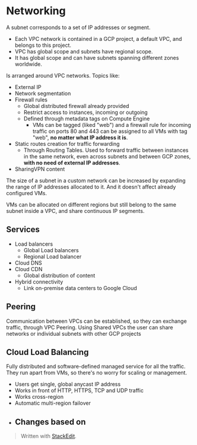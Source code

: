 
# Networking

A subnet corresponds to a set of IP addresses or segment. 

- Each VPC network is contained in a GCP project, a default VPC, and belongs to this project.
- VPC has global scope and subnets have regional scope.
- It has global scope and can have subnets spanning different zones worldwide.

Is arranged around VPC networks. Topics like:
- External IP 
- Network segmentation
- Firewall rules
	- Global distributed firewall already provided
	- Restrict access to instances, incoming or outgoing
	- Defined through metadata tags on Compute Engine
		- VMs can be tagged (liked "web") and a firewall rule for incoming traffic on ports 80 and 443 can be assigned to all VMs with tag "web", **no matter what IP address it is**.
- Static routes creation for traffic forwarding
	- Through Routing Tables. Used to forward traffic between instances in the same network, even across subnets and between GCP zones, **with no need of external IP addresses**.
- SharingVPN content

The size of a subnet in a custom network can be increased by expanding the range of IP addresses allocated to it. And it doesn't affect already configured VMs.

VMs can be allocated on different regions but still belong to the same subnet inside a VPC, and share continuous IP segments. 

## Services
- Load balancers
	- Global Load balancers
	- Regional Load balancer
- Cloud DNS
- Cloud CDN
	- Global distribution of content
- Hybrid connectivity
	- Link on-premise data centers to Google Cloud


## Peering

Communication between VPCs can be established, so they can exchange traffic, through VPC Peering. Using Shared VPCs the user can share networks or individual subnets with other GCP projects


## Cloud Load Balancing

Fully distributed and software-defined managed service for all the traffic. They run apart from VMs, so there's no worry for scaling or management.
- Users get single, global anycast IP address
- Works in front of HTTP, HTTPS, TCP and UDP traffic
- Works cross-region
- Automatic multi-region failover
- Changes based on
	- 


> Written with [StackEdit](https://stackedit.io/).
<!--stackedit_data:
eyJoaXN0b3J5IjpbMzQyNzYxNjk1LDExNTI3NTYxMDAsMTc0OT
E5NTkzMSwtNDcwMTg5NzcsMTI1NTA5MjkyMSwxNjU0MTY4Mzc5
LDEyODAyNDg4MzldfQ==
-->
